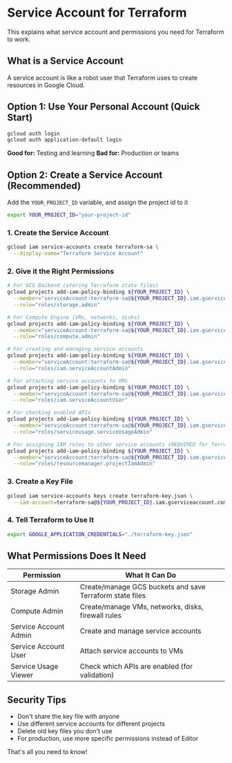 # Service Account for Terraform

This explains what service account and permissions you need for Terraform to work.

## What is a Service Account

A service account is like a robot user that Terraform uses to create resources in Google Cloud.

## Option 1: Use Your Personal Account (Quick Start)

```bash
gcloud auth login
gcloud auth application-default login
```

**Good for:** Testing and learning
**Bad for:** Production or teams

## Option 2: Create a Service Account (Recommended)

Add the `YOUR_PROJECT_ID` variable, and assign the project id to it

```bash
export YOUR_PROJECT_ID="your-project-id"
```

### 1. Create the Service Account

```bash
gcloud iam service-accounts create terraform-sa \
  --display-name="Terraform Service Account"
```

### 2. Give it the Right Permissions

```bash
# For GCS Backend (storing Terraform state files)
gcloud projects add-iam-policy-binding ${YOUR_PROJECT_ID} \
  --member="serviceAccount:terraform-sa@${YOUR_PROJECT_ID}.iam.gserviceaccount.com" \
  --role="roles/storage.admin"

# For Compute Engine (VMs, networks, disks)
gcloud projects add-iam-policy-binding ${YOUR_PROJECT_ID} \
  --member="serviceAccount:terraform-sa@${YOUR_PROJECT_ID}.iam.gserviceaccount.com" \
  --role="roles/compute.admin"

# For creating and managing service accounts
gcloud projects add-iam-policy-binding ${YOUR_PROJECT_ID} \
  --member="serviceAccount:terraform-sa@${YOUR_PROJECT_ID}.iam.gserviceaccount.com" \
  --role="roles/iam.serviceAccountAdmin"

# For attaching service accounts to VMs
gcloud projects add-iam-policy-binding ${YOUR_PROJECT_ID} \
  --member="serviceAccount:terraform-sa@${YOUR_PROJECT_ID}.iam.gserviceaccount.com" \
  --role="roles/iam.serviceAccountUser"

# For checking enabled APIs
gcloud projects add-iam-policy-binding ${YOUR_PROJECT_ID} \
  --member="serviceAccount:terraform-sa@${YOUR_PROJECT_ID}.iam.gserviceaccount.com" \
  --role="roles/serviceusage.serviceUsageAdmin"

# For assigning IAM roles to other service accounts (REQUIRED for Terraform automation)
gcloud projects add-iam-policy-binding ${YOUR_PROJECT_ID} \
  --member="serviceAccount:terraform-sa@${YOUR_PROJECT_ID}.iam.gserviceaccount.com" \
  --role="roles/resourcemanager.projectIamAdmin"
```

### 3. Create a Key File

```bash
gcloud iam service-accounts keys create terraform-key.json \
  --iam-account=terraform-sa@${YOUR_PROJECT_ID}.iam.gserviceaccount.com
```

### 4. Tell Terraform to Use It

```bash
export GOOGLE_APPLICATION_CREDENTIALS="./terraform-key.json"
```

## What Permissions Does It Need

| Permission            | What It Can Do                                           |
| --------------------- | -------------------------------------------------------- |
| Storage Admin         | Create/manage GCS buckets and save Terraform state files |
| Compute Admin         | Create/manage VMs, networks, disks, firewall rules       |
| Service Account Admin | Create and manage service accounts                       |
| Service Account User  | Attach service accounts to VMs                           |
| Service Usage Viewer  | Check which APIs are enabled (for validation)            |

## Security Tips

- Don't share the key file with anyone
- Use different service accounts for different projects
- Delete old key files you don't use
- For production, use more specific permissions instead of Editor

That's all you need to know!
